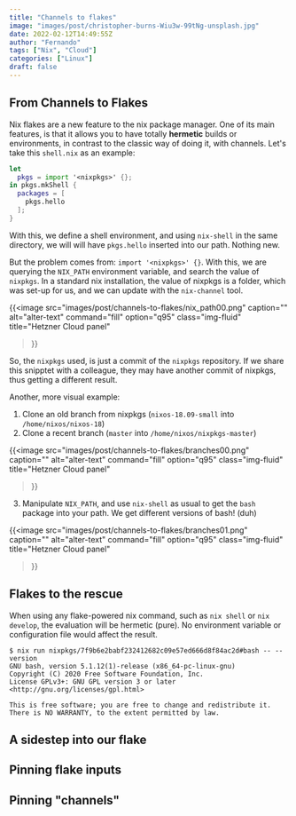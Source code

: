 ```yaml
---
title: "Channels to flakes"
image: "images/post/christopher-burns-Wiu3w-99tNg-unsplash.jpg"
date: 2022-02-12T14:49:55Z
author: "Fernando"
tags: ["Nix", "Cloud"]
categories: ["Linux"]
draft: false
---
```


## From Channels to Flakes

Nix flakes are a new feature to the nix package manager. One of its main features, is that it allows you to have totally **hermetic** builds or environments, in contrast to the classic way of doing it, with channels. Let's take this `shell.nix` as an example:
```nix
let
  pkgs = import '<nixpkgs>' {};
in pkgs.mkShell {
  packages = [
    pkgs.hello
  ];
}
```
With this, we define a shell environment, and using `nix-shell` in the same directory, we will will have `pkgs.hello` inserted into our path. Nothing new.

But the problem comes from: `import '<nixpkgs>' {}`. With this, we are querying the `NIX_PATH` environment variable, and search the value of `nixpkgs`. In a standard nix installation, the value of nixpkgs is a folder, which was set-up for us, and we can update with the `nix-channel` tool.

{{<image
	src="images/post/channels-to-flakes/nix_path00.png" 
	caption=""
	alt="alter-text"
	command="fill"
	option="q95"
	class="img-fluid"
	title="Hetzner Cloud panel"
>}}

So, the `nixpkgs` used, is just a commit of the `nixpkgs` repository. If we share this snipptet with a colleague, they may have another commit of nixpkgs, thus getting a different result.

Another, more visual example:

1. Clone an old branch from nixpkgs (`nixos-18.09-small` into `/home/nixos/nixos-18`)
2. Clone a recent branch (`master` into `/home/nixos/nixpkgs-master`)

{{<image
	src="images/post/channels-to-flakes/branches00.png" 
	caption=""
	alt="alter-text"
	command="fill"
	option="q95"
	class="img-fluid"
	title="Hetzner Cloud panel"
>}}

3. Manipulate `NIX_PATH`, and use `nix-shell` as usual to get the `bash` package into your path. We get different versions of bash! (duh)

{{<image
	src="images/post/channels-to-flakes/branches01.png" 
	caption=""
	alt="alter-text"
	command="fill"
	option="q95"
	class="img-fluid"
	title="Hetzner Cloud panel"
>}}

## Flakes to the rescue

When using any flake-powered nix command, such as `nix shell` or `nix develop`, the evaluation will be hermetic (pure). No environment variable or configuration file would affect the result.

```console
$ nix run nixpkgs/7f9b6e2babf232412682c09e57ed666d8f84ac2d#bash -- --version
GNU bash, version 5.1.12(1)-release (x86_64-pc-linux-gnu)
Copyright (C) 2020 Free Software Foundation, Inc.
License GPLv3+: GNU GPL version 3 or later <http://gnu.org/licenses/gpl.html>

This is free software; you are free to change and redistribute it.
There is NO WARRANTY, to the extent permitted by law.
```


## A sidestep into our flake

## Pinning flake inputs

## Pinning "channels"